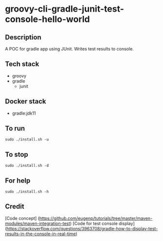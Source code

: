 # groovy-cli-gradle-junit-test-console-hello-world

## Description
A POC for gradle app using JUnit.
Writes test results to console.

## Tech stack
- groovy
- gradle
  - junit

## Docker stack
- gradle:jdk11

## To run
`sudo ./install.sh -u`

## To stop
`sudo ./install.sh -d`

## For help
`sudo ./install.sh -h`

## Credit
[Code concept] (https://github.com/eugenp/tutorials/tree/master/maven-modules/maven-integration-test)
[Code for test console display] (https://stackoverflow.com/questions/3963708/gradle-how-to-display-test-results-in-the-console-in-real-time)
